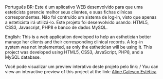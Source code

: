 Português BR:
Este é um aplicativo WEB desenvolvido para que uma esteticista gerencie melhor seus clientes, e suas fichas clínicas correspondentes. Não foi contruído um sistema de log-in, visto que apenas a esteticista irá utilizá-lo. Este projeto foi desenvolvido usando: HTML5, CSS3, Javascript, PHP8 e banco de dados MySQL. 

English:
This is a web application developed to help an esthetician better manage her clients and their corresponding clinical records. A log-in system was not implemented, as only the esthetician will be using it. This project was developed using HTML5, CSS3, JavaScript, PHP8, and a MySQL database.

Você pode visualizar um preview interativo deste projeto pelo link: / You can view an interactive preview of this project at the link:
[Aline Calesco Estética](https://aline-calesco-estetica.infinityfreeapp.com)
